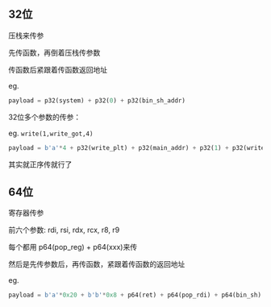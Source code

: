 

## 32位

压栈来传参

先传函数，再倒着压栈传参数

传函数后紧跟着传函数返回地址

eg.

```python
payload = p32(system) + p32(0) + p32(bin_sh_addr)
```



32位多个参数的传参：

eg. `write(1,write_got,4)`

```python
payload = b'a'*4 + p32(write_plt) + p32(main_addr) + p32(1) + p32(write_got) + p32(4)
```

其实就正序传就行了



## 64位

寄存器传参

前六个参数: rdi, rsi, rdx, rcx, r8, r9

每个都用 p64(pop_reg) + p64(xxx)来传

然后是先传参数后，再传函数，紧跟着传函数的返回地址

eg.

```python
payload = b'a'*0x20 + b'b'*0x8 + p64(ret) + p64(pop_rdi) + p64(bin_sh) + p64(system) + p64(0)
```

